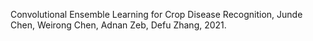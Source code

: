 Convolutional Ensemble Learning for Crop Disease Recognition, Junde Chen, Weirong Chen, Adnan Zeb, Defu Zhang, 2021.

